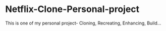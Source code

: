 # Netflix-Clone-Personal-project
This is one of my personal project- Cloning, Recreating, Enhancing, Build...
